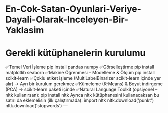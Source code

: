 # En-Cok-Satan-Oyunlari-Veriye-Dayali-Olarak-Inceleyen-Bir-Yaklasim

# Gerekli kütüphanelerin kurulumu
✅Temel Veri İşleme
    pip install pandas numpy
✅Görselleştirme
    pip install matplotlib seaborn
✅Makine Öğrenmesi – Modelleme & Ölçüm
    pip install scikit-learn
✅Çoklu etiket işleme (MultiLabelBinarizer scikit-learn içinde yer alır)
    → Ayrı bir kurulum gerekmez
✅Kümeleme (K-Means) & Boyut indirgeme (PCA)
    → scikit-learn paketi içinde
✅Natural Language Toolkit (opsiyonel – nltk kullanırsan):
    pip install nltk
    Ayrıca nltk kütüphanesini kullanacaksan bu satırı da eklemelisin (ilk çalıştırmada):
      import nltk
    nltk.download('punkt')
    nltk.download('stopwords')
—

